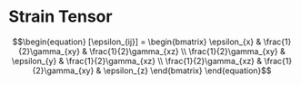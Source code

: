 # Strain Tensor

$$\begin{equation}
[\epsilon_{ij}] = \begin{bmatrix}
\epsilon_{x} & \frac{1}{2}\gamma_{xy} & \frac{1}{2}\gamma_{xz} \\
\frac{1}{2}\gamma_{xy} & \epsilon_{y} & \frac{1}{2}\gamma_{xz} \\
\frac{1}{2}\gamma_{xz} & \frac{1}{2}\gamma_{xy} & \epsilon_{z}
\end{bmatrix}
\end{equation}$$